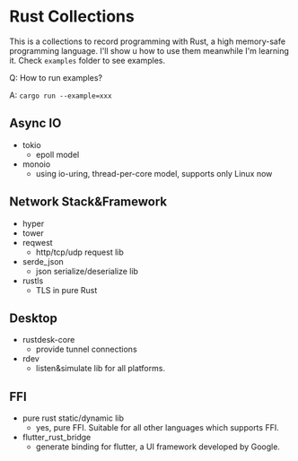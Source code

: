 # Rust Collections

This is a collections to record programming with Rust, a high memory-safe programming language. I'll show u how to use them meanwhile I'm learning it. Check `examples` folder to see examples.

Q: How to run examples?

A: `cargo run --example=xxx`

## Async IO

- tokio
    - epoll model
- monoio
    - using io-uring, thread-per-core model, supports only Linux now

## Network Stack&Framework

- hyper
- tower
- reqwest
    - http/tcp/udp request lib
- serde_json
    - json serialize/deserialize lib
- rustls
    - TLS in pure Rust

## Desktop

- rustdesk-core
    - provide tunnel connections
- rdev
    - listen&simulate lib for all platforms.

## FFI

- pure rust static/dynamic lib
    - yes, pure FFI. Suitable for all other languages which supports FFI.
- flutter_rust_bridge
    - generate binding for flutter, a UI framework developed by Google.